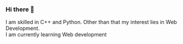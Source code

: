 ### Hi there 👋

I am skilled in C++ and Python. Other than that my interest lies in Web Development.  
I am currently learning Web development

